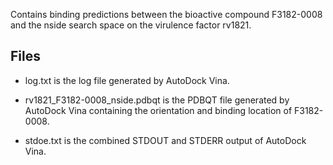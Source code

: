 Contains binding predictions between the bioactive compound F3182-0008 and the nside search space on the virulence factor rv1821.

## Files

- log.txt is the log file generated by AutoDock Vina.

- rv1821_F3182-0008_nside.pdbqt is the PDBQT file generated by AutoDock Vina containing the orientation and binding location of F3182-0008.

- stdoe.txt is the combined STDOUT and STDERR output of AutoDock Vina.

